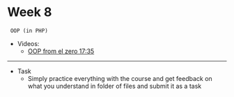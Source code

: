 # Week 8
     OOP (in PHP) 
- Videos:
    - [OOP from el zero 17:35 ](https://www.youtube.com/playlist?list=PLDoPjvoNmBAxXTPncg0W4lhVS32LO_xtQ)



---
- Task
    - Simply practice everything with the course and get feedback on what you understand in folder of files and submit it as a task